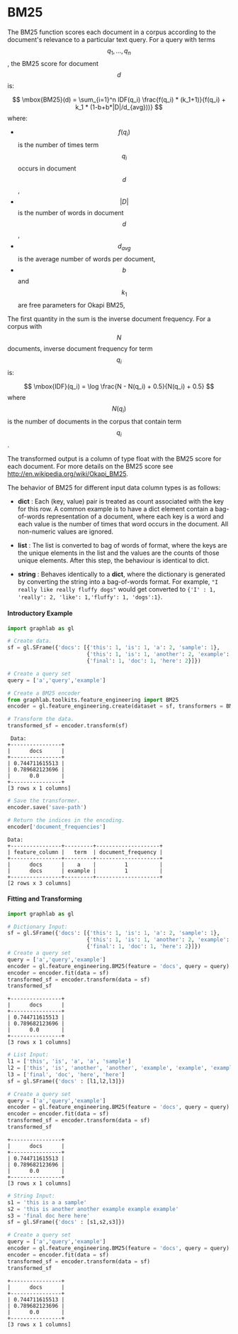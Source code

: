 <script src="../dato/js/recview.js"></script>
# BM25

The BM25 function scores each document in a corpus according to the document's
relevance to a particular text query. For a query with terms $$q_1, \ldots,
q_n$$, the BM25 score for document $$d$$ is:
 
$$
    \mbox{BM25}(d) = \sum_{i=1}^n IDF(q_i) \frac{f(q_i) * (k_1+1)}{f(q_i) + k_1 * (1-b+b*|D|/d_{avg}))}
$$
where:
* $$f(q_i)$$ is the number of times term $$q_i$$ occurs in document $$d$$,
* $$|D|$$ is the number of words in document $$d$$,
* $$d_{avg}$$ is the average number of words per document,
* $$b$$ and $$k_1$$ are free parameters for Okapi BM25,

The first quantity in the sum is the inverse document frequency. For a corpus
with $$N$$ documents, inverse document frequency for term $$q_i$$ is:

$$
    \mbox{IDF}(q_i) = \log \frac{N - N(q_i) + 0.5}{N(q_i) + 0.5}
$$
where $$N(q_i)$$ is the number of documents in the corpus that contain term $$q_i$$.

The transformed output is a column of type float with the BM25 score for each
document. For more details on the BM25 score see
http://en.wikipedia.org/wiki/Okapi_BM25.

The behavior of BM25 for different input data column types is as follows:

* **dict** : Each (key, value) pair is treated as count associated with the key for this row. 
A common example is to have a dict element contain a bag-of-words representation of a document, where each key is a word and each value is the number of times that word occurs in the document. 
All non-numeric values are ignored.

* **list** : The list is converted to bag of words of format, where the keys are the unique elements in the list and the values are the counts of those unique elements. 
After this step, the behaviour is identical to dict.

* **string** : Behaves identically to a **dict**, where the dictionary is generated by converting the string into a bag-of-words format. 
For example, ```"I really like really fluffy dogs"``` would get converted to ```{'I' : 1, 'really': 2, 'like': 1,'fluffy': 1, 'dogs':1}```.


#### Introductory Example

```python
import graphlab as gl

# Create data.
sf = gl.SFrame({'docs': [{'this': 1, 'is': 1, 'a': 2, 'sample': 1},
                         {'this': 1, 'is': 1, 'another': 2, 'example': 3},
                         {'final': 1, 'doc': 1, 'here': 2}]})

# Create a query set 
query = ['a','query','example']

# Create a BM25 encoder
from graphlab.toolkits.feature_engineering import BM25
encoder = gl.feature_engineering.create(dataset = sf, transformers = BM25(feature = 'docs', query = query))

# Transform the data.
transformed_sf = encoder.transform(sf)
```
```no-highlight
 Data:
+----------------+
|      docs      |
+----------------+
| 0.744711615513 |
| 0.789682123696 |
|      0.0       |
+----------------+
[3 rows x 1 columns]
```
```python
# Save the transformer.
encoder.save('save-path')

# Return the indices in the encoding.
encoder['document_frequencies']
```
```no-highlight
Data:
+----------------+---------+--------------------+
| feature_column |   term  | document_frequency |
+----------------+---------+--------------------+
|      docs      |    a    |         1          |
|      docs      | example |         1          |
+----------------+---------+--------------------+
[2 rows x 3 columns]
```

#### Fitting and Transforming
```python
import graphlab as gl

# Dictionary Input:
sf = gl.SFrame({'docs': [{'this': 1, 'is': 1, 'a': 2, 'sample': 1},
                         {'this': 1, 'is': 1, 'another': 2, 'example': 3},
                         {'final': 1, 'doc': 1, 'here': 2}]})
# Create a query set 
query = ['a','query','example']
encoder = gl.feature_engineering.BM25(feature = 'docs', query = query)
encoder = encoder.fit(data = sf)
transformed_sf = encoder.transform(data = sf)
transformed_sf
```
```no-highlight
+----------------+
|      docs      |
+----------------+
| 0.744711615513 |
| 0.789682123696 |
|      0.0       |
+----------------+
[3 rows x 1 columns]
```

```python
# List Input:
l1 = ['this', 'is', 'a', 'a', 'sample']
l2 = ['this', 'is', 'another', 'another', 'example', 'example', 'example']
l3 = ['final', 'doc', 'here', 'here']
sf = gl.SFrame({'docs' : [l1,l2,l3]})

# Create a query set 
query = ['a','query','example']
encoder = gl.feature_engineering.BM25(feature = 'docs', query = query)
encoder = encoder.fit(data = sf)
transformed_sf = encoder.transform(data = sf)
transformed_sf
```
```no-highlight
+----------------+
|      docs      |
+----------------+
| 0.744711615513 |
| 0.789682123696 |
|      0.0       |
+----------------+
[3 rows x 1 columns]
```
```python
# String Input:
s1 = 'this is a a sample'
s2 = 'this is another another example example example'
s3 = 'final doc here here'
sf = gl.SFrame({'docs' : [s1,s2,s3]})

# Create a query set 
query = ['a','query','example']
encoder = gl.feature_engineering.BM25(feature = 'docs', query = query)
encoder = encoder.fit(data = sf)
transformed_sf = encoder.transform(data = sf)
transformed_sf
```
```no-highlight
+----------------+
|      docs      |
+----------------+
| 0.744711615513 |
| 0.789682123696 |
|      0.0       |
+----------------+
[3 rows x 1 columns]
```
